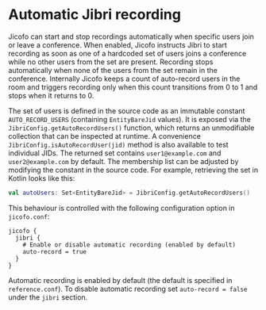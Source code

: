 # Automatic Jibri recording

Jicofo can start and stop recordings automatically when specific users join or
leave a conference. When enabled, Jicofo instructs Jibri to start recording as
soon as one of a hardcoded set of users joins a conference while no other users
from the set are present. Recording stops automatically when none of the users
from the set remain in the conference. Internally Jicofo keeps a count of
auto-record users in the room and triggers recording only when this count
transitions from 0 to 1 and stops when it returns to 0.

The set of users is defined in the source code as an immutable constant
`AUTO_RECORD_USERS` (containing `EntityBareJid` values). It is exposed via the
`JibriConfig.getAutoRecordUsers()` function, which returns an unmodifiable
collection that can be inspected at runtime. A convenience
`JibriConfig.isAutoRecordUser(jid)` method is also available to test individual
JIDs. The returned set contains `user1@example.com` and `user2@example.com` by
default. The membership list can be adjusted by modifying the constant in the
source code. For example, retrieving the set in Kotlin looks like this:

```kotlin
val autoUsers: Set<EntityBareJid> = JibriConfig.getAutoRecordUsers()
```


This behaviour is controlled with the following configuration option in
`jicofo.conf`:

```
jicofo {
  jibri {
    # Enable or disable automatic recording (enabled by default)
    auto-record = true
  }
}
```

Automatic recording is enabled by default (the default is specified in
`reference.conf`). To disable automatic recording set `auto-record = false`
under the `jibri` section.
